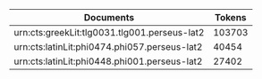 | Documents                                                        | Tokens     |
| --                                                               | --         |
| urn:cts:greekLit:tlg0031.tlg001.perseus-lat2                     | 103703     |
| urn:cts:latinLit:phi0474.phi057.perseus-lat2                     | 40454      |
| urn:cts:latinLit:phi0448.phi001.perseus-lat2                     | 27402      |
